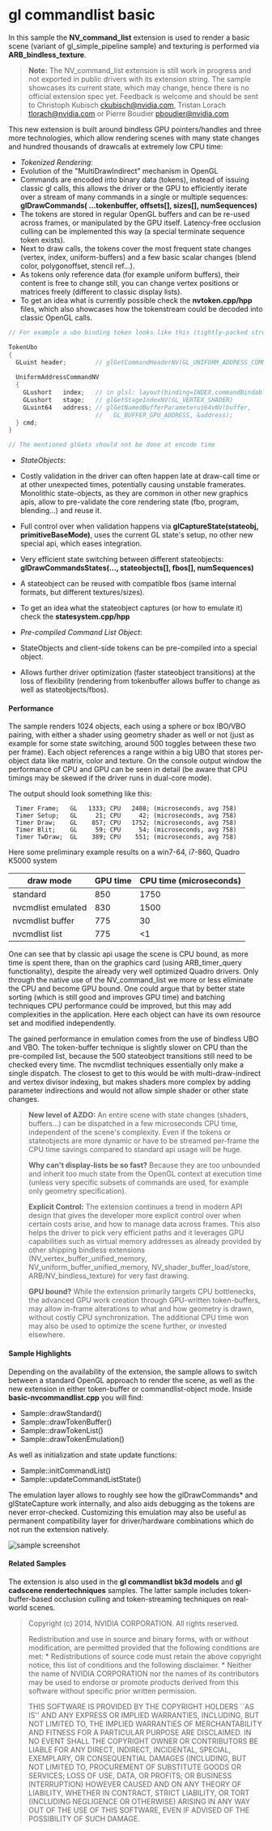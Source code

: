 # gl commandlist basic

In this sample the **NV_command_list** extension is used to render a basic scene (variant of gl_simple_pipeline sample) and texturing is performed via **ARB_bindless_texture**.

> **Note:** The NV_command_list extension is still work in progress and not exported in public drivers with its extension string. The sample showcases its current state, which may change, hence there is no official extension spec yet. Feedback is welcome and should be sent to Christoph Kubisch <ckubisch@nvidia.com>, Tristan Lorach <tlorach@nvidia.com> or Pierre Boudier <pboudier@nvidia.com>

This new extension is built around bindless GPU pointers/handles and three more technologies, which allow rendering scenes with many state changes and hundred thousands of drawcalls at extremely low CPU time:

- *Tokenized Rendering*:
 -  Evolution of the "MultiDrawIndirect" mechanism in OpenGL
 - Commands are encoded into binary data (tokens), instead of issuing classic gl calls, this allows the driver or the GPU to efficiently iterate over a stream of many commands in a single or multiple sequences: **glDrawCommands( ...tokenbuffer, offsets[], sizes[], numSequences)**
 - The tokens are stored in regular OpenGL buffers and can be re-used across frames, or manipulated by the GPU itself. Latency-free occlusion culling can be implemented this way (a special terminate sequence token exists).
 - Next to draw calls, the tokens cover the most frequent state changes (vertex, index, uniform-buffers) and a few basic scalar changes (blend color, polygonoffset, stencil ref...).
 - As tokens only reference data (for example uniform buffers), their content is free to change still, you can change vertex positions or matrices freely (different to classic display lists).
 - To get an idea what is currently possible check the **nvtoken.cpp/hpp** files, which also showcases how the tokenstream could be decoded into classic OpenGL calls.

```cpp
// For example a ubo binding token looks like this (tightly-packed structs, the most common tokens are 16 bytes)

TokenUbo
{
  GLuint header;        // glGetCommandHeaderNV(GL_UNIFORM_ADDRESS_COMMAND_NV)
 
  UniformAddressCommandNV  
  {
    GLushort   index;   // in glsl: layout(binding=INDEX,commandBindableNV) uniform ...
    GLushort   stage;   // glGetStageIndexNV(GL_VERTEX_SHADER)
    GLuint64   address; // glGetNamedBufferParameterui64vNV(buffer,
                        //   GL_BUFFER_GPU_ADDRESS, &address);
  } cmd;
}

// The mentioned glGets should not be done at encode time
```

- *StateObjects*:
 - Costly validation in the driver can often happen late at draw-call time or at other unexpected times, potentially causing unstable framerates. Monolithic state-objects, as they are common in other new graphics apis, allow to pre-validate the core rendering state (fbo, program, blending...) and reuse it.
 - Full control over when validation happens via **glCaptureState(stateobj, primitiveBaseMode)**, uses the current GL state's setup, no other new special api, which eases integration.
 - Very efficient state switching between different stateobjects: **glDrawCommandsStates(..., stateobjects[], fbos[], numSequences)**
 - A stateobject can be reused with compatible fbos (same internal formats, but different textures/sizes).
 - To get an idea what the stateobject captures (or how to emulate it) check the **statesystem.cpp/hpp**

- *Pre-compiled Command List Object*:
 - StateObjects and client-side tokens can be pre-compiled into a special object.
 - Allows further driver optimization (faster stateobject transitions) at the loss of flexibility (rendering from tokenbuffer allows buffer to change as well as stateobjects/fbos).

#### Performance

The sample renders 1024 objects, each using a sphere or box IBO/VBO pairing, with either a shader using geometry shader as well or not (just as example for some state switching, around 500 toggles between these two per frame). Each object references a range within a big UBO that stores per-object data like matrix, color and texture. On the console output window the performance of CPU and GPU can be seen in detail (be aware that CPU timings may be skewed if the driver runs in dual-core mode).

The output should look something like this:
``` 
  Timer Frame;   GL   1333; CPU   2408; (microseconds, avg 758)
  Timer Setup;   GL     21; CPU     42; (microseconds, avg 758)
  Timer Draw;    GL    857; CPU   1752; (microseconds, avg 758)
  Timer Blit;    GL     59; CPU     54; (microseconds, avg 758)
  Timer TwDraw;  GL    389; CPU    551; (microseconds, avg 758)
``` 
Here some preliminary example results on a win7-64, i7-860, Quadro K5000 system

draw mode | GPU time | CPU time (microseconds)
------------ | ------------- | -------------
standard | 850 | 1750
nvcmdlist emulated | 830 | 1500
nvcmdlist buffer | 775 | 30
nvcmdlist list | 775 | <1

One can see that by classic api usage the scene is CPU bound, as more time is spent there, than on the graphics card (using ARB_timer_query functionality), despite the already very well optimized Quadro drivers. Only through the native use of the NV_command_list we more or less eliminate the CPU and become GPU bound. One could argue that by better state sorting (which is still good and improves GPU time) and batching techniques CPU performance could be improved, but this may add complexities in the application. Here each object can have its own resource set and modified independently.

The gained performance in emulation comes from the use of bindless UBO and VBO. The token-buffer technique is slightly slower on CPU than the pre-compiled list, because the 500 stateobject transitions still need to be checked every time. The nvcmdlist techniques essentially only make a single dispatch. The closest to get to this would be with multi-draw-indirect and vertex divisor indexing, but makes shaders more complex by adding parameter indirections and would not allow simple shader or other state changes.

> **New level of AZDO:** An entire scene with state changes (shaders, buffers...) can be dispatched in a few microseconds CPU time, independent of the scene's complexity. Even if the tokens or stateobjects are more dynamic or have to be streamed per-frame the CPU time savings compared to standard api usage will be huge.
> 
> **Why can't display-lists be so fast?** Because they are too unbounded and inherit too much state from the OpenGL context at execution time (unless very specific subsets of commands are used, for example only geometry specification).
> 
> **Explicit Control:** The extension continues a trend in modern API design that gives the developer more explicit control over when certain costs arise, and how to manage data across frames. This also helps the driver to pick very efficient paths and it leverages GPU capabilities such as virtual memory addresses as already provided by other shipping bindless extensions (NV_vertex_buffer_unified_memory, NV_uniform_buffer_unified_memory, NV_shader_buffer_load/store, ARB/NV_bindless_texture) for very fast drawing.
> 
> **GPU bound?** While the extension primarily targets CPU bottlenecks, the advanced GPU work creation through GPU-written token-buffers, may allow in-frame alterations to what and how geometry is drawn, without costly CPU synchronization. The additional CPU time won may also be used to optimize the scene further, or invested elsewhere.

#### Sample Highlights

Depending on the availability of the extension, the sample allows to switch between a standard OpenGL approach to render the scene, as well as the new extension in either token-buffer or commandlist-object mode. Inside **basic-nvcommandlist.cpp** you will find:

 - Sample::drawStandard()
 - Sample::drawTokenBuffer()
 - Sample::drawTokenList()
 - Sample::drawTokenEmulation()

As well as initialization and state update functions:

 - Sample::initCommandList()
 - Sample::updateCommandListState()

The emulation layer allows to roughly see how the glDrawCommands* and glStateCapture work internally, and also aids debugging as the tokens are never error-checked. Customizing this emulation may also be useful as permanent compatibility layer for driver/hardware combinations which do not run the extension natively.

![sample screenshot](https://github.com/nvpro-samples/gl_commandlist_basic/blob/master/doc/sample.jpg)

#### Related Samples
The extension is also used in the **gl commandlist bk3d models** and **gl cadscene rendertechniques** samples. The latter sample includes token-buffer-based occlusion culling and token-streaming techniques on real-world scenes.


>    Copyright (c) 2014, NVIDIA CORPORATION. All rights reserved.
> 
>    Redistribution and use in source and binary forms, with or without
>    modification, are permitted provided that the following conditions
>    are met:
>     * Redistributions of source code must retain the above copyright
>       notice, this list of conditions and the following disclaimer.
>     * Neither the name of NVIDIA CORPORATION nor the names of its
>       contributors may be used to endorse or promote products derived
>       from this software without specific prior written permission.
> 
>    THIS SOFTWARE IS PROVIDED BY THE COPYRIGHT HOLDERS ``AS IS'' AND ANY
>    EXPRESS OR IMPLIED WARRANTIES, INCLUDING, BUT NOT LIMITED TO, THE
>    IMPLIED WARRANTIES OF MERCHANTABILITY AND FITNESS FOR A PARTICULAR
>    PURPOSE ARE DISCLAIMED.  IN NO EVENT SHALL THE COPYRIGHT OWNER OR
>    CONTRIBUTORS BE LIABLE FOR ANY DIRECT, INDIRECT, INCIDENTAL, SPECIAL,
>    EXEMPLARY, OR CONSEQUENTIAL DAMAGES (INCLUDING, BUT NOT LIMITED TO,
>    PROCUREMENT OF SUBSTITUTE GOODS OR SERVICES; LOSS OF USE, DATA, OR
>    PROFITS; OR BUSINESS INTERRUPTION) HOWEVER CAUSED AND ON ANY THEORY
>    OF LIABILITY, WHETHER IN CONTRACT, STRICT LIABILITY, OR TORT
>    (INCLUDING NEGLIGENCE OR OTHERWISE) ARISING IN ANY WAY OUT OF THE USE
>    OF THIS SOFTWARE, EVEN IF ADVISED OF THE POSSIBILITY OF SUCH DAMAGE.


